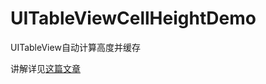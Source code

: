 # UITableViewCellHeightDemo
UITableView自动计算高度并缓存

讲解详见[这篇文章](http://www.jianshu.com/p/64f0e1557562)
